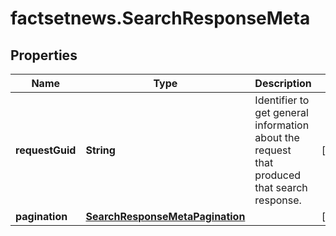 # factsetnews.SearchResponseMeta

## Properties

Name | Type | Description | Notes
------------ | ------------- | ------------- | -------------
**requestGuid** | **String** | Identifier to get general information about the request that produced that search response. | [optional] 
**pagination** | [**SearchResponseMetaPagination**](SearchResponseMetaPagination.md) |  | [optional] 


